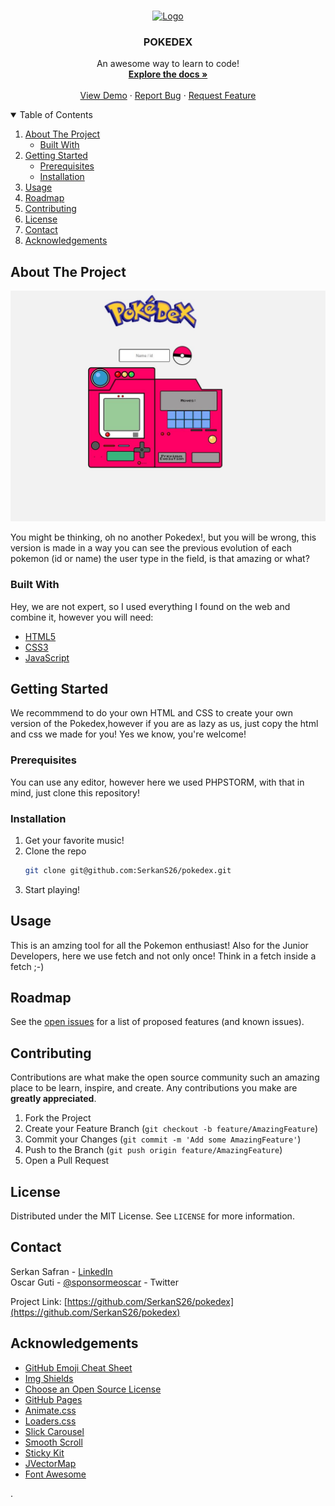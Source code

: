 <!-- PROJECT LOGO -->
<br />
<p align="center">
  <a href="https://github.com/SerkanS26/pokedex/">
    <img src="https://image.winudf.com/v2/image/bmV0LmFudGFmdW5ueS5wb2tlbW9uZ28uZ3VpZGUuZXhwZXJ0X2ljb25fMTUwNjAyMjk4NF8wOTc/icon.png?w=170&fakeurl=1" alt="Logo" width="64" height="64">
  </a>

<h3 align="center">POKEDEX</h3>

  <p align="center">
    An awesome way to learn to code!
    <br />
    <a href="https://github.com/SerkanS26/pokedex"><strong>Explore the docs »</strong></a>
    <br />
    <br />
    <a href="https://serkans26.github.io/pokedex/">View Demo</a>
    ·
    <a href="https://github.com/SerkanS26/pokedex/issues">Report Bug</a>
    ·
    <a href="https://github.com/SerkanS26/pokedex/issues">Request Feature</a>
  </p>
</p>



<!-- TABLE OF CONTENTS -->
<details open="open">
  <summary>Table of Contents</summary>
  <ol>
    <li>
      <a href="#about-the-project">About The Project</a>
      <ul>
        <li><a href="#built-with">Built With</a></li>
      </ul>
    </li>
    <li>
      <a href="#getting-started">Getting Started</a>
      <ul>
        <li><a href="#prerequisites">Prerequisites</a></li>
        <li><a href="#installation">Installation</a></li>
      </ul>
    </li>
    <li><a href="#usage">Usage</a></li>
    <li><a href="#roadmap">Roadmap</a></li>
    <li><a href="#contributing">Contributing</a></li>
    <li><a href="#license">License</a></li>
    <li><a href="#contact">Contact</a></li>
    <li><a href="#acknowledgements">Acknowledgements</a></li>
  </ol>
</details>



<!-- ABOUT THE PROJECT -->

## About The Project

[![Product Name Screen Shot][product-screenshot]](https://github.com/SerkanS26/pokedex)

You might be thinking, oh no another Pokedex!, but you will be wrong, this version is made in a way you can see the previous evolution of each pokemon (id or name) the user type in the field, is that amazing or what?

### Built With

Hey, we are not expert, so I used everything I found on the web and combine it, however you will need:

* [HTML5](#)
* [CSS3](#)
* [JavaScript](#)

<!-- GETTING STARTED -->

## Getting Started

We recommmend to do your own HTML and CSS to create your own version of the Pokedex,however if you are as lazy as us,
just copy the html and css we made for you! Yes we know, you're welcome!

### Prerequisites

You can use any editor, however here we used PHPSTORM, with that in mind, just clone this repository!

### Installation

1. Get your favorite music!
2. Clone the repo
   ```sh
   git clone git@github.com:SerkanS26/pokedex.git
   ```
3. Start playing!

<!-- USAGE EXAMPLES -->

## Usage

This is an amzing tool for all the Pokemon enthusiast! Also for the Junior Developers, here we use fetch and not only
once! Think in a fetch inside a fetch ;-)



<!-- ROADMAP -->

## Roadmap

See the [open issues](https://github.com/SerkanS26/pokedex/issues) for a list of proposed features (and known issues).



<!-- CONTRIBUTING -->

## Contributing

Contributions are what make the open source community such an amazing place to be learn, inspire, and create. Any
contributions you make are **greatly appreciated**.

1. Fork the Project
2. Create your Feature Branch (`git checkout -b feature/AmazingFeature`)
3. Commit your Changes (`git commit -m 'Add some AmazingFeature'`)
4. Push to the Branch (`git push origin feature/AmazingFeature`)
5. Open a Pull Request

<!-- LICENSE -->

## License

Distributed under the MIT License. See `LICENSE` for more information.



<!-- CONTACT -->

## Contact

Serkan Safran - [LinkedIn](https://www.linkedin.com/in/serkan-safran-82aa821ab/)   
Oscar Guti - [@sponsormeoscar](https://twitter.com/sponsormeoscar) - Twitter

Project Link: [https://github.com/SerkanS26/pokedex](https://github.com/SerkanS26/pokedex)



<!-- ACKNOWLEDGEMENTS -->

## Acknowledgements

* [GitHub Emoji Cheat Sheet](https://www.webpagefx.com/tools/emoji-cheat-sheet)
* [Img Shields](https://shields.io)
* [Choose an Open Source License](https://choosealicense.com)
* [GitHub Pages](https://pages.github.com)
* [Animate.css](https://daneden.github.io/animate.css)
* [Loaders.css](https://connoratherton.com/loaders)
* [Slick Carousel](https://kenwheeler.github.io/slick)
* [Smooth Scroll](https://github.com/cferdinandi/smooth-scroll)
* [Sticky Kit](http://leafo.net/sticky-kit)
* [JVectorMap](http://jvectormap.com)
* [Font Awesome](https://fontawesome.com)

<!-- MARKDOWN LINKS & IMAGES -->
<!-- https://www.markdownguide.org/basic-syntax/#reference-style-links -->


[product-screenshot]: screenshot.JPG
.
